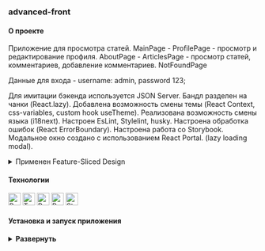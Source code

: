### advanced-front

#### О проекте

Приложение для просмотра статей. 
MainPage -
ProfilePage - просмотр и редактирование профиля.
AboutPage - 
ArticlesPage - просмотр статей, комментариев, добавление комментариев.
NotFoundPage

Данные для входа - username: admin, password 123;

Для имитации бэкенда используется JSON Server. Бандл разделен на чанки (React.lazy). Добавлена возможность смены темы (React Context, css-variables, custom hook useTheme). Реализована возможность смены языка (i18next). Настроен EsLint, Stylelint, husky. Настроена обработка ошибок (React ErrorBoundary). Настроена работа со Storybook.
Модальное окно создано с использованием React Portal. (lazy loading modal). 

<!-- 
loginReducer, profileReducer, articleDetailsReducer добавляются асинхроно через reducerManager (форма авторизации подгружается только для неавторизованного пользователя).
Страница профиля защищена от неавторизованного пользователя. В режиме редактирования можно изменить данные профиля.
Реализована возможность просмотра статей и комментариев. Также можно добавлять новые комментарии к статье. -->

<details><summary>Применен Feature-Sliced Design</summary>
app - router, ErrorBoundary, ThemeProvider, StoreProvider, styles, types, App.tsx

pages - AboutPage, MainPage, NotFoundPage

widgets - Navbar, SideBar, ThemeSwitcher, LanguageSwitcher, PageLoader, PageError

feautures - AuthByUsername

entities - User

shared - assets, RouteConfig, Decorators, i18n, routeConfig, Loader, Button, Modal, Portal, AppLink, hooks, api

</details>

#### Технологии

<div>
  <img height='25px' src="https://img.shields.io/badge/React-20232A??style=plastic&logo=react&logoColor=61DAFB" alt="React.">
  <img height='25px' src="https://img.shields.io/badge/TypeScript-20232A??style=plastic&logo=typescript&logoColor=3178C6" alt="TypeScript.">
  <img height='25px' src="https://img.shields.io/badge/Redux Toolkit-20232A??style=plastic&logo=redux&logoColor=764ABC" alt="Redux.">
  <img height='25px' src="https://img.shields.io/badge/React Router v6-20232A??style=plastic&logo=reactrouter&logoColor=CA4245" alt="React Router.">
  <img height='25px' src="https://img.shields.io/badge/Storybook-20232A??style=plastic&logo=Storybook&logoColor=FF4785" alt="Storybook.">
</div>

#### Установка и запуск приложения

<details><summary><b>Развернуть</b></summary>

Клонировать репозиторий:

    git clone https://github.com/Mariyazakharova73/advanced-front.git

Установить зависимости:

    npm install

Запустить проект:

    npm start

</details>

<!-- преобразование svg  в реакт компонент
(в webpack это SVGR loader + declare module {})
import { ReactComponent as BrushIcon } from 'shared/assets/icons/brush.svg';
-->
